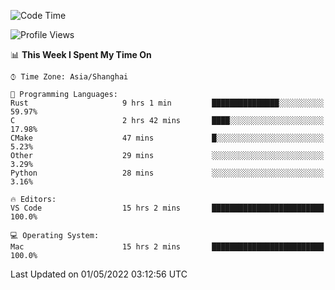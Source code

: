 <!--START_SECTION:waka-->
![Code Time](http://img.shields.io/badge/Code%20Time-1%2C281%20hrs%2019%20mins-blue)

![Profile Views](http://img.shields.io/badge/Profile%20Views-9-blue)

📊 **This Week I Spent My Time On** 

```text
⌚︎ Time Zone: Asia/Shanghai

💬 Programming Languages: 
Rust                     9 hrs 1 min         ███████████████░░░░░░░░░░   59.97% 
C                        2 hrs 42 mins       ████░░░░░░░░░░░░░░░░░░░░░   17.98% 
CMake                    47 mins             █░░░░░░░░░░░░░░░░░░░░░░░░   5.23% 
Other                    29 mins             ░░░░░░░░░░░░░░░░░░░░░░░░░   3.29% 
Python                   28 mins             ░░░░░░░░░░░░░░░░░░░░░░░░░   3.16%

🔥 Editors: 
VS Code                  15 hrs 2 mins       █████████████████████████   100.0%

💻 Operating System: 
Mac                      15 hrs 2 mins       █████████████████████████   100.0%

```


 Last Updated on 01/05/2022 03:12:56 UTC
<!--END_SECTION:waka-->
